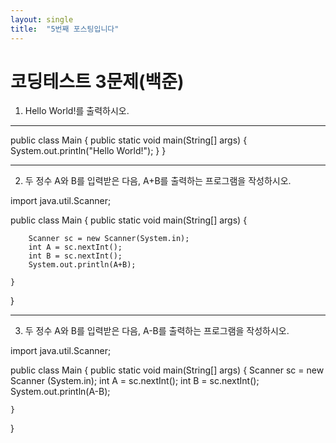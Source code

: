 ```yaml
---
layout: single
title:  "5번째 포스팅입니다"
---
```


# 코딩테스트 3문제(백준)

1. Hello World!를 출력하시오.

--------------------------------------
public class Main {
    public static void main(String[] args) {
        System.out.println("Hello World!");
    }
}

-----------------------

2. 두 정수 A와 B를 입력받은 다음, A+B를 출력하는 프로그램을 작성하시오.


import java.util.Scanner;

public class Main {
    public static void main(String[] args) {

        Scanner sc = new Scanner(System.in);
        int A = sc.nextInt();
        int B = sc.nextInt();
        System.out.println(A+B);

    }
}

--------------------------------------

3.  두 정수 A와 B를 입력받은 다음, A-B를 출력하는 프로그램을 작성하시오.

   import java.util.Scanner;

public class Main {
    public static void main(String[] args) {
        Scanner sc = new Scanner (System.in);
        int A = sc.nextInt();
        int B = sc.nextInt();
        System.out.println(A-B);

    }
}


